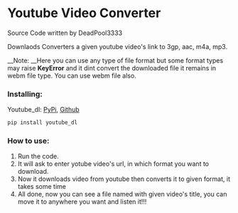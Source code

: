 # Youtube Video Converter

Source Code written by DeadPool3333

Downlaods Converters a given youtube video's link to 3gp, aac, m4a, mp3.

__Note: __Here you can use any type of file format but some format types may raise __KeyError__ and
it dint convert the downloaded file it remains in webm file type. You can use webm file also.

### Installing:
Youtube_dl: [PyPi](https://pypi.org/project/youtube_dl/), [Github](https://github.com/ytdl-org/youtube-dl)
```py
pip install youtube_dl
```

### How to use:
1. Run the code.
2. It will ask to enter yotube video's url, in which format you want to download.
3. Now it downloads video from youtube then converts it to given format, it takes some time
4. All done, now you can see a file named with given video's title, you can move it to anywhere you want and listen it!!!